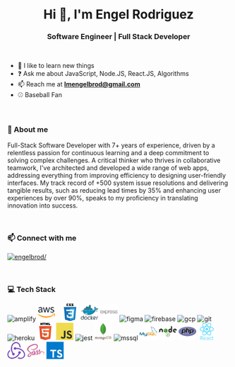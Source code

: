 <h1 align="center">Hi 👋, I'm Engel Rodriguez</h1>
<h3 align="center">Software Engineer | Full Stack Developer</h3>
<br >

- 📖 I like to learn new things
- ❓ Ask me about JavaScript, Node.JS, React.JS, Algorithms       
- 📫 Reach me at **Imengelbrod@gmail.com**
- ⚾ Baseball Fan
<br >

<h3> 🤵 About me </h3> 
<p>
        Full-Stack Software Developer with 7+ years of experience, driven by a relentless passion for continuous learning and a
        deep commitment to solving complex challenges. A critical thinker who thrives in collaborative teamwork, I've architected and
        developed a wide range of web apps, addressing everything from improving efficiency to designing user-friendly interfaces. My track
        record of +500 system issue resolutions and delivering tangible results, such as reducing lead times by 35% and enhancing user
        experiences by over 90%, speaks to my proficiency in translating innovation into success.
</p>
<br >

<h3> 📫 Connect with me </h3>
<p align="left">
       <a href="https://linkedin.com/in/engelbrod/" target="blank"><img align="center" src="https://raw.githubusercontent.com/rahuldkjain/github-profile-readme-generator/master/src/images/icons/Social/linked-in-alt.svg" alt="engelbrod/" height="30" width="40" /></a>
</p>
<br >

<h3>💻 Tech Stack </h3>
<p align="left">  
         <img src="https://docs.amplify.aws/assets/logo-dark.svg" alt="amplify" width="40" height="40" padding="10"/>
         <img src="https://raw.githubusercontent.com/devicons/devicon/master/icons/amazonwebservices/amazonwebservices-original-wordmark.svg" alt="aws" width="40" height="40" style="padding-right:10px;"/> 
            <img src="https://raw.githubusercontent.com/devicons/devicon/master/icons/css3/css3-original-wordmark.svg" alt="css3" width="40" height="40"/>
            <img src="https://raw.githubusercontent.com/devicons/devicon/master/icons/docker/docker-original-wordmark.svg" alt="docker" width="40" height="40"/>    
            <img src="https://raw.githubusercontent.com/devicons/devicon/master/icons/express/express-original-wordmark.svg" alt="express" width="40" height="40"/>
            <img src="https://www.vectorlogo.zone/logos/figma/figma-icon.svg" alt="figma" width="40" height="40"/>
            <img src="https://www.vectorlogo.zone/logos/firebase/firebase-icon.svg" alt="firebase" width="40" height="40"/>
            <img src="https://www.vectorlogo.zone/logos/google_cloud/google_cloud-icon.svg" alt="gcp" width="40" height="40"/>
            <img src="https://www.vectorlogo.zone/logos/git-scm/git-scm-icon.svg" alt="git" width="40" height="40"/> 
            <img src="https://www.vectorlogo.zone/logos/heroku/heroku-icon.svg" alt="heroku" width="40" height="40"/>
            <img src="https://raw.githubusercontent.com/devicons/devicon/master/icons/html5/html5-original-wordmark.svg" alt="html5" width="40" height="40"/> 
            <img src="https://raw.githubusercontent.com/devicons/devicon/master/icons/javascript/javascript-original.svg" alt="javascript" width="40" height="40"/>
            <img src="https://www.vectorlogo.zone/logos/jestjsio/jestjsio-icon.svg" alt="jest" width="40" height="40"/> 
             <img src="https://raw.githubusercontent.com/devicons/devicon/master/icons/mongodb/mongodb-original-wordmark.svg" alt="mongodb" width="40" height="40"/>
            <img src="https://www.svgrepo.com/show/303229/microsoft-sql-server-logo.svg" alt="mssql" width="40" height="40"/> 
            <img src="https://raw.githubusercontent.com/devicons/devicon/master/icons/mysql/mysql-original-wordmark.svg" alt="mysql" width="40" height="40"/> 
            <img src="https://raw.githubusercontent.com/devicons/devicon/master/icons/nodejs/nodejs-original-wordmark.svg" alt="nodejs" width="40" height="40"/> 
            <img src="https://raw.githubusercontent.com/devicons/devicon/master/icons/php/php-original.svg" alt="php" width="40" height="40"/> 
            <img src="https://raw.githubusercontent.com/devicons/devicon/master/icons/react/react-original-wordmark.svg" alt="react" width="40" height="40"/> 
            <img src="https://raw.githubusercontent.com/devicons/devicon/master/icons/redux/redux-original.svg" alt="redux" width="40" height="40"/> 
            <img src="https://raw.githubusercontent.com/devicons/devicon/master/icons/sass/sass-original.svg" alt="sass" width="40" height="40"/> 
            <img src="https://raw.githubusercontent.com/devicons/devicon/master/icons/typescript/typescript-original.svg" alt="typescript" width="40" height="40"/> 
    </p>

